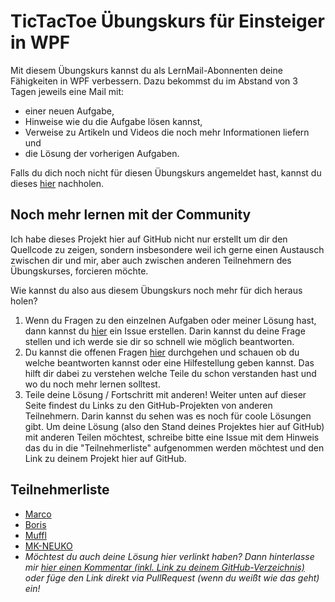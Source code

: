 # TicTacToe Übungskurs für Einsteiger in WPF

Mit diesem Übungskurs kannst du als LernMail-Abonnenten deine Fähigkeiten in WPF verbessern. Dazu bekommst du im Abstand von 3 Tagen jeweils eine Mail mit:
- einer neuen Aufgabe, 
- Hinweise wie du die Aufgabe lösen kannst,
- Verweise zu Artikeln und Videos die noch mehr Informationen liefern und 
- die Lösung der vorherigen Aufgaben. 

Falls du dich noch nicht für diesen Übungskurs angemeldet hast, kannst du dieses [hier](https://www.lernmoment.de) nachholen.

## Noch mehr lernen mit der Community
Ich habe dieses Projekt hier auf GitHub nicht nur erstellt um dir den Quellcode zu zeigen, sondern insbesondere weil ich gerne einen Austausch zwischen dir und mir, aber auch zwischen anderen Teilnehmern des Übungskurses, forcieren möchte.

Wie kannst du also aus diesem Übungskurs noch mehr für dich heraus holen?

1. Wenn du Fragen zu den einzelnen Aufgaben oder meiner Lösung hast, dann kannst du [hier](https://github.com/LernMoment/tictactoe-wpf/issues/new) ein Issue erstellen. Darin kannst du deine Frage stellen und ich werde sie dir so schnell wie möglich beantworten.
2. Du kannst die offenen Fragen [hier](https://github.com/LernMoment/tictactoe-wpf/issues) durchgehen und schauen ob du welche beantworten kannst oder eine Hilfestellung geben kannst. Das hilft dir dabei zu verstehen welche Teile du schon verstanden hast und wo du noch mehr lernen solltest.
3. Teile deine Lösung / Fortschritt mit anderen! Weiter unten auf dieser Seite findest du Links zu den GitHub-Projekten von anderen Teilnehmern. Darin kannst du sehen was es noch für coole Lösungen gibt. Um deine Lösung (also den Stand deines Projektes hier auf GitHub) mit anderen Teilen möchtest, schreibe bitte eine Issue mit dem Hinweis das du in die "Teilnehmerliste" aufgenommen werden möchtest und den Link zu deinem Projekt hier auf GitHub.

## Teilnehmerliste
- [Marco](https://github.com/20Marco20/TicTacToe)
- [Boris](https://github.com/BorisPaffenhoz/Tic-Tac-Toe)
- [Muffl](https://github.com/Muffl/Wpf_TicTacToe)
- [MK-NEUKO](https://github.com/MK-NEUKO/Tic-Tac-Toe)
- *Möchtest du auch deine Lösung hier verlinkt haben? Dann hinterlasse mir [hier einen Kommentar (inkl. Link zu deinem GitHub-Verzeichnis)](https://github.com/LernMoment/tictactoe-wpf/issues/2) oder füge den Link direkt via PullRequest (wenn du weißt wie das geht) ein!*
